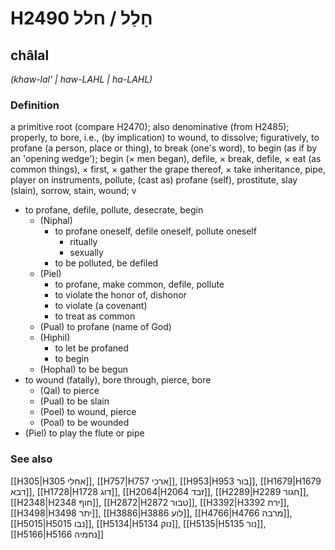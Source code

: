 # H2490 חָלַל / חלל

## châlal

_(khaw-lal' | haw-LAHL | ha-LAHL)_

### Definition

a primitive root (compare H2470); also denominative (from H2485); properly, to bore, i.e., (by implication) to wound, to dissolve; figuratively, to profane (a person, place or thing), to break (one's word), to begin (as if by an 'opening wedge'); begin (× men began), defile, × break, defile, × eat (as common things), × first, × gather the grape thereof, × take inheritance, pipe, player on instruments, pollute, (cast as) profane (self), prostitute, slay (slain), sorrow, stain, wound; v

- to profane, defile, pollute, desecrate, begin
  - (Niphal)
    - to profane oneself, defile oneself, pollute oneself
      - ritually
      - sexually
    - to be polluted, be defiled
  - (Piel)
    - to profane, make common, defile, pollute
    - to violate the honor of, dishonor
    - to violate (a covenant)
    - to treat as common
  - (Pual) to profane (name of God)
  - (Hiphil)
    - to let be profaned
    - to begin
  - (Hophal) to be begun
- to wound (fatally), bore through, pierce, bore
  - (Qal) to pierce
  - (Pual) to be slain
  - (Poel) to wound, pierce
  - (Poal) to be wounded
- (Piel) to play the flute or pipe

### See also

[[H305|H305 אחלי]], [[H757|H757 ארכי]], [[H953|H953 בור]], [[H1679|H1679 דבא]], [[H1728|H1728 דוג]], [[H2064|H2064 זבד]], [[H2289|H2289 חגור]], [[H2348|H2348 חוף]], [[H2872|H2872 טבור]], [[H3392|H3392 ירח]], [[H3498|H3498 יתר]], [[H3886|H3886 לוע]], [[H4766|H4766 מרבה]], [[H5015|H5015 נבו]], [[H5134|H5134 נוק]], [[H5135|H5135 נור]], [[H5166|H5166 נחמיה]]

